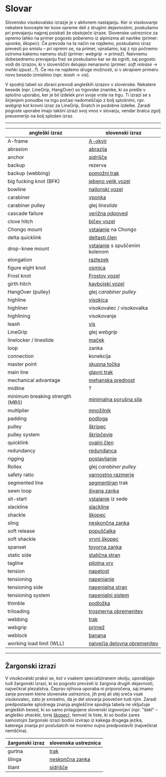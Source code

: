 # Slovar

Slovensko visokovalsko izrazje je v aktivnem nastajanju. Ker si visokovanje nekatere koncepte ter kose opreme deli z drugimi dejavnostmi, poskušamo pri prevajanju najprej poiskati že obstoječe izraze. Slovenske ustreznice za opremo lahko na primer pogosto poberemo iz alpinizma ali navtike (primer: _vponka_, _škopec_). Če prevoda na ta način ne najdemo, poskušamo izraz prevesti po smislu – pri opremi se, na primer, vprašamo, kaj z njo počnemo oziroma kakemu namenu služi (primer: _webgrip_ -> _primež_). Naivnemu dobesednemu prevajanju fraz se poskušamo kar se da ogniti, saj pogosto vodi do izrazov, ki v slovenščini delujejo nenaravno (primer: _soft release_ -> _mehki izpust...?_). Če res ne najdemo druge možnosti, si v skrajnem primeru novo besedo izmislimo (npr. _leash_ -> _vis_).

V spodnji tabeli so zbrani prevodi angleških izrazov v slovenske. Nekatere besede (npr. LineGrip, HangOver) so trgovske znamke, ki so prešle v splošno uporabo, ker je bil izdelek prvi svoje vrste na trgu. Ti izrazi se s širjenjem ponudbe na trgu počasi nadomeščajo z bolj splošnimi, npr. _webgrip_ kot krovni izraz za LineGrip, Snatch in podobne izdelke. Zaradi pogoste uporabe imajo takšni izrazi svoj vnos v slovarju, vendar bralca zgolj preusmerijo na bolj splošen izraz.

---

| angleški izraz                  | slovenski izraz                                               |
| ------------------------------- | ------------------------------------------------------------- |
| A-frame                         | [A-okvir](a-okvir)                                           |
| abrasion                        | [abrazija](abrazija)                                         |
| anchor                          | [sidrišče](sidrisce)                                         |
| backup                          | rezerva                                                       |
| backup (webbing)                | [pomožni trak](pomozni-trak)                                 |
| big fucking knot (BFK)          | [jebeno velik vozel](jebeno-velik-vozel)                     |
| bowline                         | [najlonski vozel](najlonski-vozel)                           |
| carabiner                       | [vponka](vponka)                                             |
| carabiner pulley                | glej _lineslide_                                              |
| cascade failure                 | [verižna odpoved](verizna-odpoved)                           |
| clove hitch                     | [bičev vozel](bicev-vozel)                                   |
| Chongo mount                    | [vstajanje](vstajanje) na Chongo                             |
| delta quicklink                 | [deltasti člen](deltasti-clen)                               |
| drop-knee mount                 | [vstajanje](vstajanje) s spuščenim kolenom                   |
| elongation                      | [raztezek](raztezek)                                         |
| figure eight knot               | [osmica](osmica)                                             |
| Frost knot                      | [Frostov vozel](frostov-vozel)                               |
| girth hitch                     | [kavbojski vozel](kavbojski-vozel)                           |
| HangOver (pulley)               | glej _carabiner pulley_                                       |
| highline                        | [visokica](visokica)                                         |
| highliner                       | visokovalec / visokovalka                                     |
| highlining                      | visokovanje                                                   |
| leash                           | [vis](vis)                                                   |
| LineGrip                        | glej _webgrip_                                                |
| linelocker / lineslide          | [maček](macek)                                               |
| loop                            | zanka                                                         |
| connection                      | konekcija                                                     |
| master point                    | [skupna točka](skupna-tocka)                                 |
| main line                       | [glavni trak](glavni-trak)                                   |
| mechanical advantage            | [mehanska prednost](mehanska-prednost)                       |
| midline                         | ?                                                             |
| minimum breaking strength (MBS) | [minimalna porušna sila](minimalna-porusna-sila)             |
| multiplier                      | [množilnik](mnozilnik)                                       |
| padding                         | [podloga](podloga)                                           |
| pulley                          | [škripec](skripec)                                           |
| pulley system                   | [škripčevje](napenjalni-sistem)                              |
| quicklink                       | [ovalni člen](ovalni-clen)                                   |
| redundancy                      | [redundanca](redundanca)                                     |
| rigging                         | [postavljanje](postavljanje)                                 |
| Rollex                          | glej _carabiner pulley_                                       |
| safety ratio                    | [varnostno razmerje](varnostno-razmerje)                     |
| segmented line                  | [segmentiran](segmentiranje) trak                            |
| sewn loop                       | [šivana zanka](sivana-zanka)                                 |
| sit-start                       | [vstajanje](vstajanje) iz sede                               |
| slackline                       | [slackline](slackline)                                       |
| shackle                         | [škopec](skopec)                                             |
| sling                           | [neskončna zanka](neskoncna-zanka)                           |
| soft release                    | [popuščalka](popuscalka)                                     |
| soft shackle                    | [vrvni škopec](vrvni-skopec)                                 |
| spanset                         | [tovorna zanka](tovorna-zanka)                               |
| static side                     | [statična stran](staticna-stran)                             |
| tagline                         | [pilotna vrv](pilotna-vrv)                                   |
| tension                         | [napetost](napetost)                                         |
| tensioning                      | [napenjanje](napenjanje)                                     |
| tensioning side                 | [napenjalna stran](napenjalna-stran)                         |
| tensioning system               | [napenjalni sistem](napenjalni-sistem)                       |
| thimble                         | [podložka](podlozka)                                         |
| triloading                      | [trosmerna obremenitev](trosmerna-obremenitev)               |
| webbing                         | [trak](trak)                                                 |
| webgrip                         | [primež](primez)                                             |
| weblock                         | [banana](banana)                                             |
| working load limit (WLL)        | [največja delovna obremenitev](najvecja-delovna-obremenitev) |

---

## Žargonski izrazi

V visokovalski praksi se, kot v vsakem specializiranem okolju, uporabljajo tudi žargonski izrazi, ki so pogosto prevzeti iz žargona drugih dejavnosti, največkrat plezalstva. Čeprav njihova uporaba ni priporočena, saj imamo zanje povsem klene slovenske ustreznice, jih prej ali slej sreča vsak visokovalec, zato je smiselno, da je del slovarja posvečen tudi njim. Zaradi predpostavke splošnega znanja angleščine spodnja tabela ne vključuje angleških besed, ki so samo prilagojene slovenski izgovorjavi (npr. "šekl" – angleško _shackle_, torej [škopec](skopec)), temveč le tiste, ki so bodisi zares samostojni žargonski izrazi bodisi izvirajo iz kakega drugega jezika, katerega znanja pri poslušalcih ne moremo nujno predpostaviti (največkrat nemščina).

| žargonski izraz | slovenska ustreznica                |
| --------------- | ----------------------------------- |
| gurtna          | [trak](trak)                       |
| šlinga          | [neskončna zanka](neskoncna-zanka) |
| štant           | [sidrišče](sidrisce)               |
